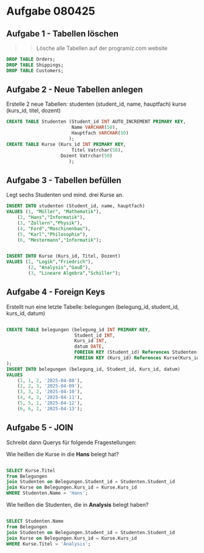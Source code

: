 # Aufgabe 080425

## Aufgabe 1 - Tabellen löschen

>> Lösche alle Tabellen auf der programiz.com website

~~~SQL
DROP TABLE Orders;
DROP TABLE Shippings;
DROP TABLE Customers;
~~~

## Aufgabe 2 - Neue Tabellen anlegen

Erstelle 2 neue Tabellen:
studenten (student_id, name, hauptfach)
kurse (kurs_id, titel, dozent)

~~~SQL
CREATE TABLE Studenten (Student_id INT AUTO_INCREMENT PRIMARY KEY,
                        Name VARCHAR(50),
                        Hauptfach VARCHAR(50)
                       );
CREATE TABLE Kurse (Kurs_id INT PRIMARY KEY,
                        Titel Vatrchar(50),
                    Dozent Vatrchar(50)
                       );
~~~

## Aufgabe 3 - Tabellen befüllen

Legt sechs Studenten und mind. drei Kurse an.

~~~SQL
INSERT INTO studenten (Student_id, name, hauptfach)
VALUES (1, "Müller", "Mathematik"),
    (2, "Hans","Informatik"),
    (3, "Zollern","Physik"),
    (4, "Ford","Maschinenbau"),
    (5, "Karl","Philosophie"),
    (6, "Mestermann","Informatik");


INSERT INTO Kurse (Kurs_id, Titel, Dozent)
VALUES (1, "Logik","Friedrich"),
        (2, "Analysis","Gauß"),
        (3, "Lineare Algebra","Schiller");

~~~

## Aufgabe 4 - Foreign Keys

Erstellt nun eine letzte Tabelle:
belegungen (belegung_id, student_id, kurs_id, datum)

~~~SQL

CREATE TABLE belegungen (belegung_id INT PRIMARY KEY,
                         Student_id INT,
                         Kurs_id INT,
                         datum DATE,
                         FOREIGN KEY (Student_id) References Studenten(Student_id),
                         FOREIGN KEY (Kurs_id) References Kurse(Kurs_id)
);
INSERT INTO belegungen (belegung_id, Student_id, Kurs_id, datum)
VALUES
    (1, 1, 2, '2025-04-08'),
    (2, 2, 3, '2025-04-09'),
    (3, 3, 2, '2025-04-10'),
    (4, 4, 3, '2025-04-11'),
    (5, 5, 1, '2025-04-12'),
    (6, 6, 2, '2025-04-13');

~~~

## Aufgabe 5 - JOIN

Schreibt dann Querys für folgende Fragestellungen:

Wie heißen die Kurse in die **Hans** belegt hat?


~~~SQL

SELECT Kurse.Titel
from Belegungen
join Studenten on Belegungen.Student_id = Studenten.Student_id
join Kurse on Belegungen.Kurs_id = Kurse.Kurs_id
WHERE Studenten.Name = 'Hans';

~~~

Wie heißen die Studenten, die in **Analysis** belegt haben?

~~~SQL

SELECT Studenten.Name
from Belegungen
join Studenten on Belegungen.Student_id = Studenten.Student_id
join Kurse on Belegungen.Kurs_id = Kurse.Kurs_id
WHERE Kurse.Titel = 'Analysis';
~~~
